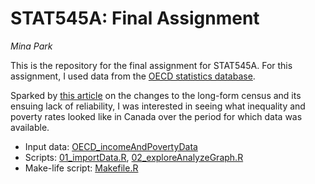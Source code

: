 STAT545A: Final Assignment
========================
*Mina Park*

This is the repository for the final assignment for STAT545A. For this assignment, I used data from the [OECD statistics database](http://www.oecd.org/statistics/). 

Sparked by [this article](http://www.theglobeandmail.com/commentary/canadas-voluntary-census-is-worthless-heres-why/article14674558/) on the changes to the long-form census and its ensuing lack of reliability, I was interested in seeing what inequality and poverty rates looked like in Canada over the period for which data was available.

- Input data: [OECD_incomeAndPovertyData](https://github.com/parkm87/stat545a_finalAssignment/blob/master/OECD_incomeAndPovertyData)
- Scripts: [01_importData.R](https://github.com/parkm87/stat545a_finalAssignment/blob/master/01_importData.R), [02_exploreAnalyzeGraph.R](https://github.com/parkm87/stat545a_finalAssignment/blob/master/02_exploreAnalyzeGraph.R)
- Make-life script: [Makefile.R](https://github.com/parkm87/stat545a_finalAssignment/blob/master/Makefile.R)





